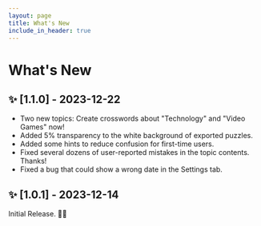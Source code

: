 ```yaml
---
layout: page
title: What's New
include_in_header: true
---
```



# What's New

## ✨ [1.1.0] - 2023-12-22

* Two new topics: Create crosswords about "Technology" and "Video Games" now!
* Added 5% transparency to the white background of exported puzzles.
* Added some hints to reduce confusion for first-time users.
* Fixed several dozens of user-reported mistakes in the topic contents. Thanks!
* Fixed a bug that could show a wrong date in the Settings tab.


## ✨ [1.0.1] - 2023-12-14

Initial Release. 🚀🎉

